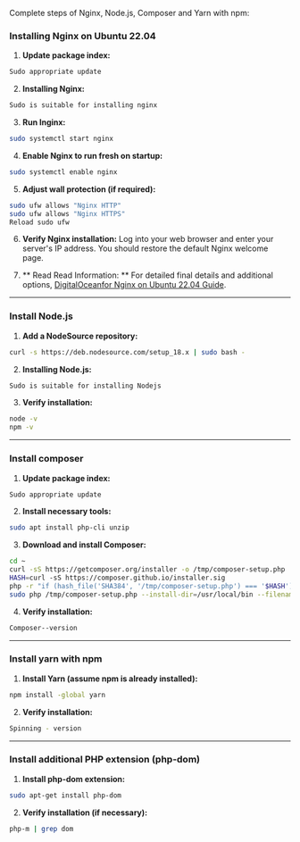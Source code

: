 Complete steps of Nginx, Node.js, Composer and Yarn with npm:
### Installing Nginx on Ubuntu 22.04

1. **Update package index:**
 ``` bash
 Sudo appropriate update
 ```

2. **Installing Nginx:**
 ``` bash
 Sudo is suitable for installing nginx
 ```

3. **Run Inginx:**
 ``` bash
 sudo systemctl start nginx
 ```

4. **Enable Nginx to run fresh on startup:**
 ``` bash
 sudo systemctl enable nginx
 ```

5. **Adjust wall protection (if required):**
 ``` bash
 sudo ufw allows "Nginx HTTP"
 sudo ufw allows "Nginx HTTPS"
 Reload sudo ufw
 ```

6. **Verify Nginx installation:**
 Log into your web browser and enter your server's IP address. You should restore the default Nginx welcome page.

7. ** Read Read Information: **
 For detailed final details and additional options, [DigitalOceanfor Nginx on Ubuntu 22.04 Guide](https://www.digitalocean.com/community/tutorials/how-to-install-nginx-on-ubuntu-22-04).

---

### Install Node.js

1. **Add a NodeSource repository:**
 ``` bash
 curl -s https://deb.nodesource.com/setup_18.x | sudo bash -
 ```

2. **Installing Node.js:**
 ``` bash
 Sudo is suitable for installing Nodejs
 ```

3. **Verify installation:**
 ``` bash
 node -v
 npm -v
 ```

---

### Install composer

1. **Update package index:**
 ``` bash
 Sudo appropriate update
 ```

2. **Install necessary tools:**
 ``` bash
 sudo apt install php-cli unzip
 ```

3. **Download and install Composer:**
 ``` bash
 cd ~
 curl -sS https://getcomposer.org/installer -o /tmp/composer-setup.php
 HASH=curl -sS https://composer.github.io/installer.sig
 php -r "if (hash_file('SHA384', '/tmp/composer-setup.php') === '$HASH') { echo "The installer has been verified"; } else { echo "The installer is corrupt"; unlink (' /tmp/composer-setup.php'); } echo PHP_EOL;"
 sudo php /tmp/composer-setup.php --install-dir=/usr/local/bin --filename=composer
 ```

4. **Verify installation:**
 ``` bash
 Composer--version
 ```

---

### Install yarn with npm

1. **Install Yarn (assume npm is already installed):**
 ``` bash
 npm install -global yarn
 ```

2. **Verify installation:**
 ``` bash
 Spinning - version
 ```

---

### Install additional PHP extension (php-dom)

1. **Install php-dom extension:**
 ``` bash
 sudo apt-get install php-dom
 ```

2. **Verify installation (if necessary):**
 ``` bash
 php-m | grep dom
 ```
